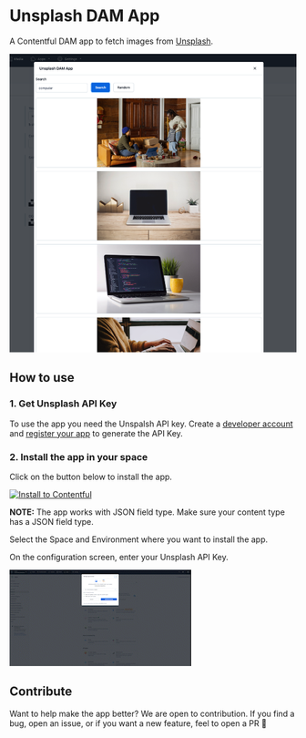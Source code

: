 # Unsplash DAM App

A Contentful DAM app to fetch images from [Unsplash](https://unsplash.com/).

![Screenshot of the App](./docs/app-screenshot.png)

## How to use

### 1. Get Unsplash API Key

To use the app you need the Unspalsh API key. Create a [developer account](https://unsplash.com/documentation#creating-a-developer-account) and [register your app](https://unsplash.com/documentation#registering-your-application) to generate the API Key.

### 2. Install the app in your space

Click on the button below to install the app.

[![Install to Contentful](https://www.ctfstatic.com/button/install-small.svg)](https://app.contentful.com/deeplink?link=apps&id=6Rbq9dUYanDhPgbSm69xte)

**NOTE:** The app works with JSON field type. Make sure your content type has a JSON field type.

Select the Space and Environment where you want to install the app.

On the configuration screen, enter your Unsplash API Key.

![GIF demonstrating how to install the app](./docs/config-screen.gif)

## Contribute

Want to help make the app better? We are open to contribution. If you find a bug, open an issue, or if you want a new feature, feel to open a PR 🎉
